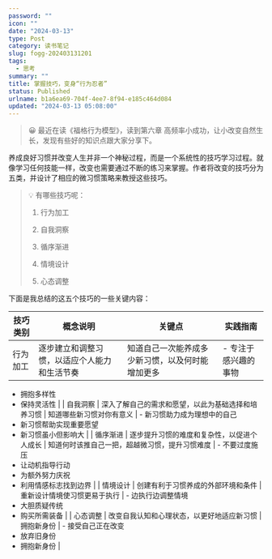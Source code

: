 ```yaml
---
password: ""
icon: ""
date: "2024-03-13"
type: Post
category: 读书笔记
slug: fogg-202403131201
tags:
  - 思考
summary: ""
title: 掌握技巧，变身“行为忍者”
status: Published
urlname: b1a6ea69-704f-4ee7-8f94-e185c464d084
updated: "2024-03-13 05:08:00"
---
```


> 😀 最近在读《福格行为模型》，读到第六章 高频率小成功，让小改变自然生长，发现有些好的知识点跟大家分享下。

养成良好习惯并改变人生并非一个神秘过程，而是一个系统性的技巧学习过程。就像学习任何技能一样，改变也需要通过不断的练习来掌握。作者将改变的技巧分为五类，并设计了相应的微习惯策略来教授这些技巧。

> 💡 有哪些技巧呢：
>
> 1. 行为加工
>
> 2. 自我洞察
>
> 3. 循序渐进
>
> 4. 情境设计
>
> 5. 心态调整

下面是我总结的这五个技巧的一些关键内容：

| **技巧类别** | **概念说明**                                 | **关键点**                                       | **实践指南**         |
| ------------ | -------------------------------------------- | ------------------------------------------------ | -------------------- |
| 行为加工     | 逐步建立和调整习惯，以适应个人能力和生活节奏 | 知道自己一次能养成多少新习惯，以及何时能增加更多 | - 专注于感兴趣的事物 |

- 拥抱多样性
- 保持灵活性 |
  | 自我洞察 | 深入了解自己的需求和愿望，以此为基础选择和培养习惯 | 知道哪些新习惯对你有意义 | - 新习惯助力成为理想中的自己
- 新习惯帮助实现重要愿望
- 新习惯虽小但影响大 |
  | 循序渐进 | 逐步提升习惯的难度和复杂性，以促进个人成长 | 知道何时该推自己一把，超越微习惯，提升习惯难度 | - 不要过度施压
- 让动机指导行动
- 为额外努力庆祝
- 利用情感标志找到边界 |
  | 情境设计 | 创建有利于习惯养成的外部环境和条件 | 重新设计情境使习惯更易于执行 | - 边执行边调整情境
- 大胆质疑传统
- 购买所需装备 |
  | 心态调整 | 改变自我认知和心理状态，以更好地适应新习惯 | 拥抱新身份 | - 接受自己正在改变
- 放弃旧身份
- 拥抱新身份 |
